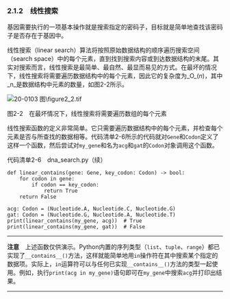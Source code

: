 ### 2.1.2　线性搜索

基因需要执行的一项基本操作就是搜索指定的密码子，目标就是简单地查找该密码子是否存在于基因中。

线性搜索（linear search）算法将按照原始数据结构的顺序遍历搜索空间（search space）中的每个元素，直到找到搜索内容或到达数据结构的末尾。其实对搜索而言，线性搜索是最简单、最自然、最显而易见的方式。在最坏的情况下，线性搜索将需要遍历数据结构中的每个元素，因此它的复杂度为_O_(_n_)，其中_n_是数据结构中元素的数量，如图2-2所示。

![20-0103 图\figure2_2.tif](../0-Assets/Epubook/算法精粹：经典计算机科学问题的%20Python%20实现%20(David%20Kopec%20[Kopec,%20David])%20(Z-Library)/images/00014.jpeg)

图2-2　在最坏情况下，线性搜索将需要遍历数组的每个元素

线性搜索函数的定义非常简单。它只需要遍历数据结构中的每个元素，并检查每个元素是否与所查找的数据相等。代码清单2-6所示的代码就对`Gene`和`Codon`定义了这样一个函数，然后尝试对`my_gene`和名为`acg`和`gat`的`Codon`对象调用这个函数。

代码清单2-6　dna_search.py（续）

```
def linear_contains(gene: Gene, key_codon: Codon) -> bool:
    for codon in gene:
        if codon == key_codon:
            return True
    return False

acg: Codon = (Nucleotide.A, Nucleotide.C, Nucleotide.G)
gat: Codon = (Nucleotide.G, Nucleotide.A, Nucleotide.T)
print(linear_contains(my_gene, acg))  # True
print(linear_contains(my_gene, gat))  # False
```

---

  

**注意**　上述函数仅供演示。Python内置的序列类型（`list`、`tuple`、`range`）都已实现了`__contains__()`方法，这样就能简单地用`in`操作符在其中搜索某个指定的数据项。实际上，`in`运算符可以与任何已实现`__contains__()`方法的类型一起使用。例如，执行`print(acg in my_gene)`语句即可在`my_gene`中搜索`acg`并打印出结果。

---